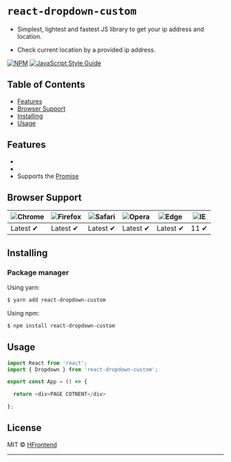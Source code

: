 # `react-dropdown-custom`
    
  - Simplest, lightest and fastest JS library to get your ip address and location.
  
  - Check current location by a provided ip address.

[![NPM](https://img.shields.io/npm/v/react-ip-location.svg)](https://www.npmjs.com/package/react-ip-location) [![JavaScript Style Guide](https://img.shields.io/badge/code_style-standard-brightgreen.svg)](https://standardjs.com)


## Table of Contents

  - [Features](#features)
  - [Browser Support](#browser-support)
  - [Installing](#installing)
  - [Usage](#usage)

## Features

  - 
  - 
  - Supports the [Promise](https://developer.mozilla.org/en-US/docs/Web/JavaScript/Reference/Global_Objects/)

## Browser Support

![Chrome](https://raw.githubusercontent.com/alrra/browser-logos/main/src/chrome/chrome_48x48.png) | ![Firefox](https://raw.githubusercontent.com/alrra/browser-logos/main/src/firefox/firefox_48x48.png) | ![Safari](https://raw.githubusercontent.com/alrra/browser-logos/main/src/safari/safari_48x48.png) | ![Opera](https://raw.githubusercontent.com/alrra/browser-logos/main/src/opera/opera_48x48.png) | ![Edge](https://raw.githubusercontent.com/alrra/browser-logos/main/src/edge/edge_48x48.png) | ![IE](https://raw.githubusercontent.com/alrra/browser-logos/master/src/archive/internet-explorer_9-11/internet-explorer_9-11_48x48.png) |
--- | --- | --- | --- | --- | --- |
Latest ✔ | Latest ✔ | Latest ✔ | Latest ✔ | Latest ✔ | 11 ✔ |

## Installing

### Package manager

Using yarn:

```bash
$ yarn add react-dropdown-custom
```

Using npm:

```bash
$ npm install react-dropdown-custom
```


## Usage

```javascript
import React from 'react';
import { Dropdown } from 'react-dropdown-custom';

export const App = () => {

  return <div>PAGE COTNENT</div>

};
```

## License

MIT © [HFrontend](https://github.com/HuyFrontend)

---
